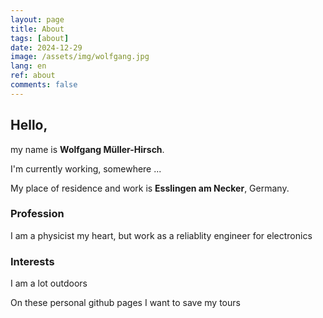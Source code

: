 ```yaml
---
layout: page
title: About
tags: [about]
date: 2024-12-29
image: /assets/img/wolfgang.jpg
lang: en
ref: about
comments: false
---
```


## Hello,

my name is **Wolfgang Müller-Hirsch**. 

I'm currently working, somewhere ... 

My place of residence and work is **Esslingen am Necker**, Germany.

### Profession

I am a physicist my heart, but work as a reliablity engineer for electronics 

### Interests

I am a lot outdoors 

On these personal github pages I want to save my tours 
